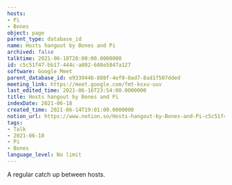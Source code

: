 ```yaml
---
hosts:
- Pi
- Bones
object: page
parent_type: database_id
name: Hosts hangout by Bones and Pi
archived: false
talktime: 2021-06-18T20:00:00.0000000
id: c5c51f47-bb17-444c-a802-688e5847a127
software: Google Meet
parent_database_id: e9339446-880f-4ef0-8ad7-8ad1f507dded
meeting_link: https://meet.google.com/fmt-ksxu-uuv
last_edited_time: 2021-06-16T23:54:00.0000000
title: Hosts hangout by Bones and Pi
indexDate: 2021-06-18
created_time: 2021-06-14T19:01:00.0000000
notion_url: https://www.notion.so/Hosts-hangout-by-Bones-and-Pi-c5c51f47bb17444ca802688e5847a127
tags:
- Talk
- 2021-06-18
- Pi
- Bones
language_level: No limit
---
```


A regular catch up between hosts.


